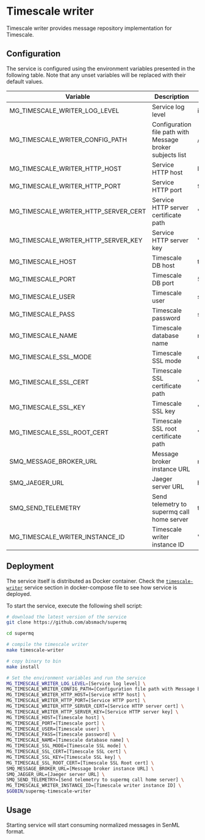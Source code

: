 # Timescale writer

Timescale writer provides message repository implementation for Timescale.

## Configuration

The service is configured using the environment variables presented in the
following table. Note that any unset variables will be replaced with their
default values.

| Variable                              | Description                                               | Default                      |
| ------------------------------------- | --------------------------------------------------------- | ---------------------------- |
| MG_TIMESCALE_WRITER_LOG_LEVEL        | Service log level                                         | info                         |
| MG_TIMESCALE_WRITER_CONFIG_PATH      | Configuration file path with Message broker subjects list | /config.toml                 |
| MG_TIMESCALE_WRITER_HTTP_HOST        | Service HTTP host                                         | localhost                    |
| MG_TIMESCALE_WRITER_HTTP_PORT        | Service HTTP port                                         | 9012                         |
| MG_TIMESCALE_WRITER_HTTP_SERVER_CERT | Service HTTP server certificate path                      | ""                           |
| MG_TIMESCALE_WRITER_HTTP_SERVER_KEY  | Service HTTP server key                                   | ""                           |
| MG_TIMESCALE_HOST                    | Timescale DB host                                         | timescale                    |
| MG_TIMESCALE_PORT                    | Timescale DB port                                         | 5432                         |
| MG_TIMESCALE_USER                    | Timescale user                                            | supermq                      |
| MG_TIMESCALE_PASS                    | Timescale password                                        | supermq                      |
| MG_TIMESCALE_NAME                    | Timescale database name                                   | messages                     |
| MG_TIMESCALE_SSL_MODE                | Timescale SSL mode                                        | disabled                     |
| MG_TIMESCALE_SSL_CERT                | Timescale SSL certificate path                            | ""                           |
| MG_TIMESCALE_SSL_KEY                 | Timescale SSL key                                         | ""                           |
| MG_TIMESCALE_SSL_ROOT_CERT           | Timescale SSL root certificate path                       | ""                           |
| SMQ_MESSAGE_BROKER_URL                | Message broker instance URL                               | nats://localhost:4222        |
| SMQ_JAEGER_URL                        | Jaeger server URL                                         | http://jaeger:4318/v1/traces |
| SMQ_SEND_TELEMETRY                    | Send telemetry to supermq call home server                | true                         |
| MG_TIMESCALE_WRITER_INSTANCE_ID      | Timescale writer instance ID                              | ""                           |

## Deployment

The service itself is distributed as Docker container. Check the [`timescale-writer`](https://github.com/absmach/supermq/blob/main/docker/addons/timescale-writer/docker-compose.yaml#L34-L59) service section in docker-compose file to see how service is deployed.

To start the service, execute the following shell script:

```bash
# download the latest version of the service
git clone https://github.com/absmach/supermq

cd supermq

# compile the timescale writer
make timescale-writer

# copy binary to bin
make install

# Set the environment variables and run the service
MG_TIMESCALE_WRITER_LOG_LEVEL=[Service log level] \
MG_TIMESCALE_WRITER_CONFIG_PATH=[Configuration file path with Message broker subjects list] \
MG_TIMESCALE_WRITER_HTTP_HOST=[Service HTTP host] \
MG_TIMESCALE_WRITER_HTTP_PORT=[Service HTTP port] \
MG_TIMESCALE_WRITER_HTTP_SERVER_CERT=[Service HTTP server cert] \
MG_TIMESCALE_WRITER_HTTP_SERVER_KEY=[Service HTTP server key] \
MG_TIMESCALE_HOST=[Timescale host] \
MG_TIMESCALE_PORT=[Timescale port] \
MG_TIMESCALE_USER=[Timescale user] \
MG_TIMESCALE_PASS=[Timescale password] \
MG_TIMESCALE_NAME=[Timescale database name] \
MG_TIMESCALE_SSL_MODE=[Timescale SSL mode] \
MG_TIMESCALE_SSL_CERT=[Timescale SSL cert] \
MG_TIMESCALE_SSL_KEY=[Timescale SSL key] \
MG_TIMESCALE_SSL_ROOT_CERT=[Timescale SSL Root cert] \
SMQ_MESSAGE_BROKER_URL=[Message broker instance URL] \
SMQ_JAEGER_URL=[Jaeger server URL] \
SMQ_SEND_TELEMETRY=[Send telemetry to supermq call home server] \
MG_TIMESCALE_WRITER_INSTANCE_ID=[Timescale writer instance ID] \
$GOBIN/supermq-timescale-writer
```

## Usage

Starting service will start consuming normalized messages in SenML format.
